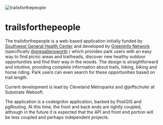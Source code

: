 ![trailsforthepeople](https://raw.github.com/cleveland-metroparks/trailsforthepeople/master/T4tP.png)

trailsforthepeople
==================

The trailsforthepeople is a web-based application initially funded by [Southwest General Health Center](http://www.swgeneral.com/) and developed by [GreenInfo Network](http://www.greeninfo.org/) (specifically [@gregallensworth](https://github.com/gregallensworth) ) which provides park users with an easy way to find picnic areas and trailheads, discover new healthy outdoor opportunities and find their way in the woods. The design is straightforward and intuitive, providing complete information about trails, hiking, biking and horse riding. Park users can even search for these opportunities based on trail length.

Current development is lead by Cleveland Metroparks and @jeffschuler at Substrate Websoft.
 
The application is a codeignitor application, backed by PostGIS and pgRouting.  At this time, the front and back ends are tightly coupled, although in the future it is expected that the API and front end portion will be less coupled and perhaps independent projects.

